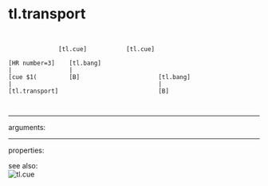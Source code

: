 # tl.transport

```


              [tl.cue]           [tl.cue]

[HR number=3]    [tl.bang]
|                |
[cue $1(         [B]                      [tl.bang]
|                                         |
[tl.transport]                            [B]

            
```
---
arguments:


---
properties:


see also:<br>
![tl.cue]("img/object_tl.cue.png")
